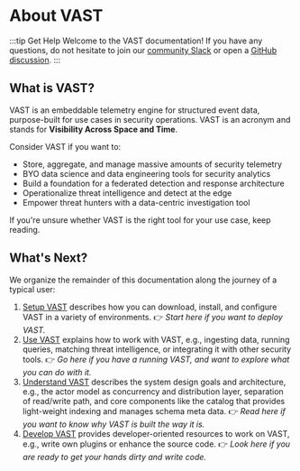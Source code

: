 # About VAST

:::tip Get Help
Welcome to the VAST documentation! If you have any questions, do not hesitate to
join our [community Slack](http://slack.tenzir.com) or open a [GitHub
discussion](https://github.com/tenzir/vast/discussions).
:::

## What is VAST?

VAST is an embeddable telemetry engine for structured event data, purpose-built
for use cases in security operations. VAST is an acronym and stands for
**Visibility Across Space and Time**.

Consider VAST if you want to:

- Store, aggregate, and manage massive amounts of security telemetry
- BYO data science and data engineering tools for security analytics
- Build a foundation for a federated detection and response architecture
- Operationalize threat intelligence and detect at the edge
- Empower threat hunters with a data-centric investigation tool

If you're unsure whether VAST is the right tool for your use case, keep reading.

## What's Next?

We organize the remainder of this documentation along the journey of a typical
user:

1. [Setup VAST](/docs/setup-vast) describes how you can download, install, and
   configure VAST in a variety of environments.
   👉 *Start here if you want to deploy VAST.*
2. [Use VAST](/docs/use-vast) explains how to work with VAST, e.g., ingesting
   data, running queries, matching threat intelligence, or integrating it with
   other security tools.
   👉 *Go here if you have a running VAST, and want to explore what you can do
   with it.*
3. [Understand VAST](/docs/understand-vast) describes the system design goals
   and architecture, e.g., the actor model as concurrency and distribution
   layer, separation of read/write path, and core components like the catalog
   that provides light-weight indexing and manages schema meta data.
   👉 *Read here if you want to know why VAST is built the way it is.*
4. [Develop VAST](/docs/develop-vast) provides developer-oriented resources to
   work on VAST, e.g., write own plugins or enhance the source code.
   👉 *Look here if you are ready to get your hands dirty and write code.*
